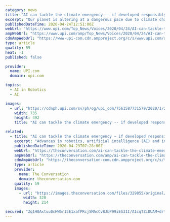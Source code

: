 ```yaml
---
category: news
title: "AI can tackle the climate emergency -- if developed responsibly"
excerpt: "Our planet is altering at a dangerous pace due to climate change. And at the same time, we seem to be entering a period of unprecedented technological transformation."
publishedDateTime: 2020-04-24T12:51:00Z
webUrl: "https://www.upi.com/Top_News/Voices/2020/04/24/AI-can-tackle-the-climate-emergency-if-developed-responsibly/7561587731579/"
ampWebUrl: "https://www.upi.com/amp/Top_News/Voices/2020/04/24/AI-can-tackle-the-climate-emergency-if-developed-responsibly/7561587731579/"
cdnAmpWebUrl: "https://www-upi-com.cdn.ampproject.org/c/s/www.upi.com/amp/Top_News/Voices/2020/04/24/AI-can-tackle-the-climate-emergency-if-developed-responsibly/7561587731579/"
type: article
quality: 59
heat: -1
published: false

provider:
  name: UPI.com
  domain: upi.com

topics:
  - AI in Robotics
  - AI

images:
  - url: "https://cdnph.upi.com/sv/ph/og/upi_com/7561587731579/2020/1/205c1415b0de254d57c2f59568d36b00/v1.5/AI-can-tackle-the-climate-emergency-if-developed-responsibly.jpg"
    width: 735
    height: 492
    title: "AI can tackle the climate emergency -- if developed responsibly"

related:
  - title: "AI can tackle the climate emergency – if developed responsibly"
    excerpt: "Advances in robotics, artificial intelligence (AI) and internet-connected devices are creating increasingly ... need to rethink some simplistic assumptions about how AI will shape the future of our planet. It’s time to start a serious discussion about how to put AI to use for both people and planet. Using AI to analyse data from social ..."
    publishedDateTime: 2020-04-23T07:28:00Z
    webUrl: "https://theconversation.com/ai-can-tackle-the-climate-emergency-if-developed-responsibly-132908"
    ampWebUrl: "https://theconversation.com/amp/ai-can-tackle-the-climate-emergency-if-developed-responsibly-132908"
    cdnAmpWebUrl: "https://theconversation-com.cdn.ampproject.org/c/s/theconversation.com/amp/ai-can-tackle-the-climate-emergency-if-developed-responsibly-132908"
    type: article
    provider:
      name: The Conversation
      domain: theconversation.com
    quality: 59
    images:
      - url: "https://images.theconversation.com/files/329855/original/file-20200422-47794-ih0emb.jpg?ixlib=rb-1.1.0&q=45&auto=format&w=320&h=214&fit=crop"
        width: 320
        height: 214

secured: "Zq1H0Axtuu0cHW5rI5E1xafPRcjSMAcCvBJbP99iES31I/A1cqTZiDUAM+drth+hNopSIj++o4osBjJ8q2RmSK4zDCAODJsLrrQNVSygVkRmUygkUzDj2kJxFszTyktJeD2AP76yGOKmasJzpfHoR2osEb/zzFL8k/fEEYkB5POZB3BrCJftbj3iJVOH7DbAn019vDQZUcmLwh0hJlVJx3D9QfBDvuNfCffkF2oJpauqQYms2RDGSBp/BZe152VwTo+JwGcbrEKa9qnjqU/R9+siYY3xDvsX9auwmuNB96hACfeOFcxJD68N0yjymqae;kxnk7MhJw/js8s0C3QL5iw=="
---
```


